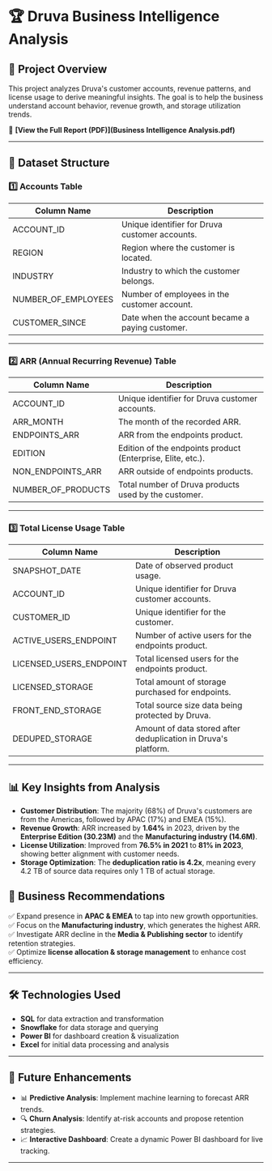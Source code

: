 # 🏆 Druva Business Intelligence Analysis

## 📌 Project Overview
This project analyzes Druva's customer accounts, revenue patterns, and license usage to derive meaningful insights. The goal is to help the business understand account behavior, revenue growth, and storage utilization trends.

📄 **[View the Full Report (PDF)](Business Intelligence Analysis.pdf)**

---

## 📂 Dataset Structure

### **1️⃣ Accounts Table**
| Column Name         | Description                                        |
|---------------------|----------------------------------------------------|
| ACCOUNT_ID         | Unique identifier for Druva customer accounts.     |
| REGION            | Region where the customer is located.               |
| INDUSTRY         | Industry to which the customer belongs.             |
| NUMBER_OF_EMPLOYEES | Number of employees in the customer account.      |
| CUSTOMER_SINCE     | Date when the account became a paying customer.    |

---

### **2️⃣ ARR (Annual Recurring Revenue) Table**
| Column Name         | Description                                                 |
|---------------------|-------------------------------------------------------------|
| ACCOUNT_ID         | Unique identifier for Druva customer accounts.               |
| ARR_MONTH         | The month of the recorded ARR.                                |
| ENDPOINTS_ARR      | ARR from the endpoints product.                             |
| EDITION           | Edition of the endpoints product (Enterprise, Elite, etc.).  |
| NON_ENDPOINTS_ARR | ARR outside of endpoints products.                           |
| NUMBER_OF_PRODUCTS | Total number of Druva products used by the customer.        |

---

### **3️⃣ Total License Usage Table**
| Column Name         | Description                                                      |
|---------------------|------------------------------------------------------------------|
| SNAPSHOT_DATE     | Date of observed product usage.                                 |
| ACCOUNT_ID       | Unique identifier for Druva customer accounts.                   |
| CUSTOMER_ID      | Unique identifier for the customer.                              |
| ACTIVE_USERS_ENDPOINT | Number of active users for the endpoints product.          |
| LICENSED_USERS_ENDPOINT | Total licensed users for the endpoints product.         |
| LICENSED_STORAGE | Total amount of storage purchased for endpoints.                 |
| FRONT_END_STORAGE | Total source size data being protected by Druva.                |
| DEDUPED_STORAGE  | Amount of data stored after deduplication in Druva's platform.   |

---

## 📊 Key Insights from Analysis

- **Customer Distribution**: The majority (68%) of Druva's customers are from the Americas, followed by APAC (17%) and EMEA (15%).
- **Revenue Growth**: ARR increased by **1.64%** in 2023, driven by the **Enterprise Edition (30.23M)** and the **Manufacturing industry (14.6M)**.
- **License Utilization**: Improved from **76.5% in 2021** to **81% in 2023**, showing better alignment with customer needs.
- **Storage Optimization**: The **deduplication ratio is 4.2x**, meaning every 4.2 TB of source data requires only 1 TB of actual storage.


## 🚀 Business Recommendations

✅ Expand presence in **APAC & EMEA** to tap into new growth opportunities.  
✅ Focus on the **Manufacturing industry**, which generates the highest ARR.  
✅ Investigate ARR decline in the **Media & Publishing sector** to identify retention strategies.  
✅ Optimize **license allocation & storage management** to enhance cost efficiency.  

---

## 🛠 Technologies Used

- **SQL** for data extraction and transformation
- **Snowflake** for data storage and querying 
- **Power BI** for dashboard creation & visualization
- **Excel** for initial data processing and analysis

---

## 📢 Future Enhancements

- 📊 **Predictive Analysis**: Implement machine learning to forecast ARR trends.  
- 🔍 **Churn Analysis**: Identify at-risk accounts and propose retention strategies.  
- 📈 **Interactive Dashboard**: Create a dynamic Power BI dashboard for live tracking.

---

 
